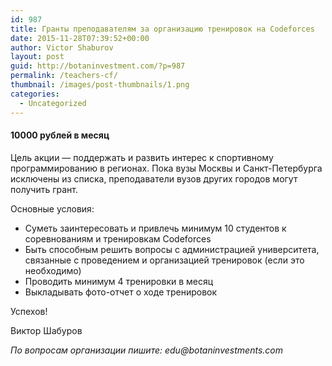 ```yaml
---
id: 987
title: Гранты преподавателям за организацию тренировок на Codeforces
date: 2015-11-28T07:39:52+00:00
author: Victor Shaburov
layout: post
guid: http://botaninvestment.com/?p=987
permalink: /teachers-cf/
thumbnail: /images/post-thumbnails/1.png
categories:
  - Uncategorized
---
```

#### 10000 рублей в месяц

Цель акции &mdash; поддержать и развить интерес к спортивному программированию в регионах. Пока вузы Москвы и Санкт-Петербурга исключены из списка, преподаватели вузов других городов могут получить грант.

Основные условия:

* Суметь заинтересовать и привлечь минимум 10 студентов к соревнованиям и тренировкам Codeforces
* Быть способным решить вопросы с администрацией университета, связанные с проведением и организацией тренировок (если это необходимо)
* Проводить минимум 4 тренировки в месяц
* Выкладывать фото-отчет о ходе тренировок

Успехов!
  
Виктор Шабуров

_По вопросам организации пишите: edu@botaninvestments.com_
